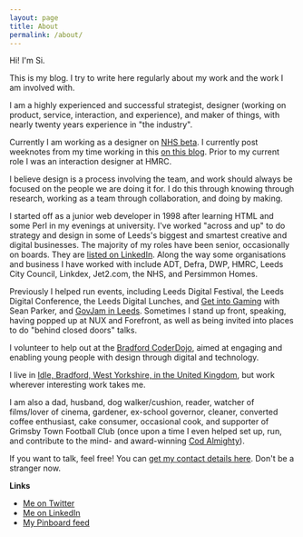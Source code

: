 ```yaml
---
layout: page
title: About
permalink: /about/
---
```


Hi! I'm Si.

This is my blog. I try to write here regularly about my work and the work I am involved with.

I am a highly experienced and successful strategist, designer (working on product, service, interaction, and experience), and maker of things, with nearly twenty years experience in "the industry".

Currently I am working as a designer on [NHS beta](//beta.nhs.uk). I currently post weeknotes from my time working in this [on this blog](/). Prior to my current role I was an interaction designer at HMRC.

I believe design is a process involving the team, and work should always be focused on the people we are doing it for. I do this through knowing through research, working as a team through collaboration, and doing by making.

I started off as a junior web developer in 1998 after learning HTML and some Perl in my evenings at university. I've worked "across and up" to do strategy and design in some of Leeds's biggest and smartest creative and digital businesses. The majority of my roles have been senior, occasionally on boards. They are [listed on LinkedIn](//uk.linkedin.com/in/siwilson/). Along the way some organisations and business I have worked with include ADT, Defra, DWP, HMRC, Leeds City Council, Linkdex, Jet2.com, the NHS, and Persimmon Homes.

Previously I helped run events, including Leeds Digital Festival, the Leeds Digital Conference, the Leeds Digital Lunches, and [Get into Gaming](//getintogaming.co.uk) with Sean Parker, and [GovJam in Leeds](//leedsgovjam.wordpress.com/). Sometimes I stand up front, speaking, having popped up at NUX and Forefront, as well as being invited into places to do "behind closed doors" talks.

I volunteer to help out at the [Bradford CoderDojo](//www.ticbradford.com/coderdojo), aimed at engaging and enabling young people with design through digital and technology.

I live in [Idle, Bradford, West Yorkshire, in the United Kingdom](//www.google.co.uk/maps/place/Idle,+Bradford,+West+Yorkshire+BD10/@53.8372139,-1.8040416,12z/data=!4m2!3m1!1s0x487be38e02277d49:0xd28ce4d95e48f3e7?hl=en), but work wherever interesting work takes me.

I am also a dad, husband, dog walker/cushion, reader, watcher of films/lover of cinema, gardener, ex-school governor, cleaner, converted coffee enthusiast, cake consumer, occasional cook, and supporter of Grimsby Town Football Club (once upon a time I even helped set up, run, and contribute to the mind- and award-winning [Cod Almighty](//www.codalmighty.com/)).

If you want to talk, feel free! You can [get my contact details here](/contact). Don't be a stranger now.

**Links**

- [Me on Twitter](//www.twitter.com/ermlikeyeah)
- [Me on LinkedIn](//uk.linkedin.com/in/siwilson/)
- [My Pinboard feed](//feeds.pinboard.in/text/u:idlesi)
